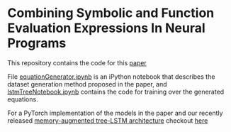 # Combining Symbolic and Function Evaluation Expressions In Neural Programs

This repository contains the code for this [paper](https://arxiv.org/abs/1801.04342)

File [equationGenerator.ipynb](https://github.com/ForoughA/neuralMath/blob/master/equationGenerator.ipynb) is an iPython notebook that describes the dataset generation method proposed in the paper, and [lstmTreeNotebook.ipynb](https://github.com/ForoughA/neuralMath/blob/master/lstmTreeNotebook.ipynb) contains the code for training over the generated equations.

For a PyTorch implementation of the models in the paper and our recently released [memory-augmented tree-LSTM architecture](https://arxiv.org/abs/1911.01545) checkout [here](https://github.com/ForoughA/recursiveMemNet)
